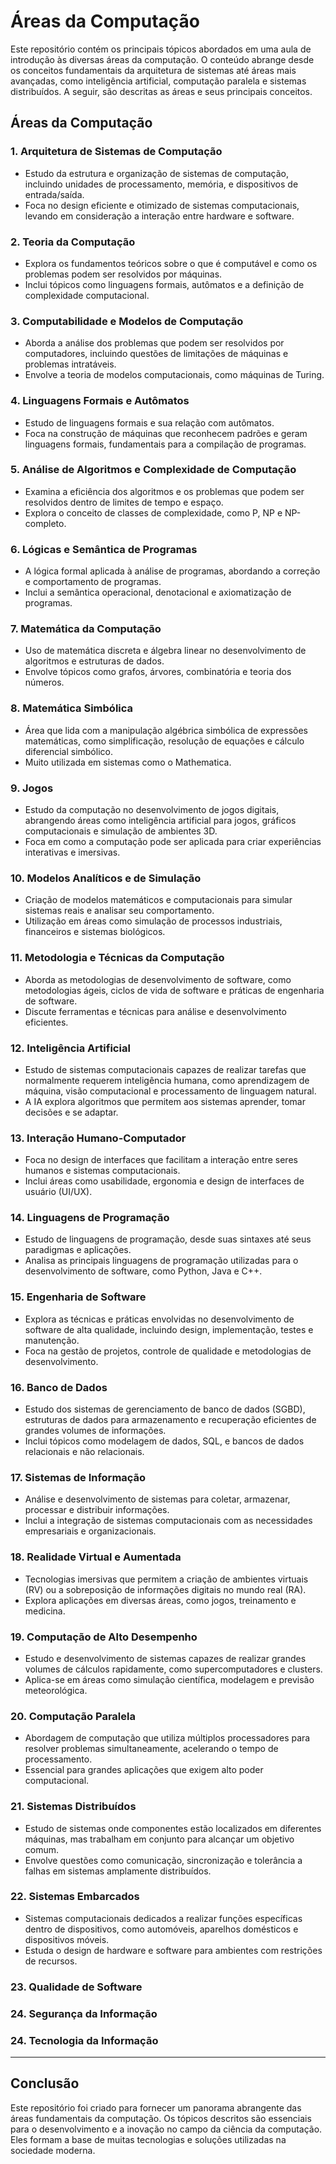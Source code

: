 # Áreas da Computação

Este repositório contém os principais tópicos abordados em uma aula de introdução às diversas áreas da computação. O conteúdo abrange desde os conceitos fundamentais da arquitetura de sistemas até áreas mais avançadas, como inteligência artificial, computação paralela e sistemas distribuídos. A seguir, são descritas as áreas e seus principais conceitos.

## Áreas da Computação

### 1. **Arquitetura de Sistemas de Computação**
   - Estudo da estrutura e organização de sistemas de computação, incluindo unidades de processamento, memória, e dispositivos de entrada/saída.
   - Foca no design eficiente e otimizado de sistemas computacionais, levando em consideração a interação entre hardware e software.

### 2. **Teoria da Computação**
   - Explora os fundamentos teóricos sobre o que é computável e como os problemas podem ser resolvidos por máquinas.
   - Inclui tópicos como linguagens formais, autômatos e a definição de complexidade computacional.

### 3. **Computabilidade e Modelos de Computação**
   - Aborda a análise dos problemas que podem ser resolvidos por computadores, incluindo questões de limitações de máquinas e problemas intratáveis.
   - Envolve a teoria de modelos computacionais, como máquinas de Turing.

### 4. **Linguagens Formais e Autômatos**
   - Estudo de linguagens formais e sua relação com autômatos.
   - Foca na construção de máquinas que reconhecem padrões e geram linguagens formais, fundamentais para a compilação de programas.

### 5. **Análise de Algoritmos e Complexidade de Computação**
   - Examina a eficiência dos algoritmos e os problemas que podem ser resolvidos dentro de limites de tempo e espaço.
   - Explora o conceito de classes de complexidade, como P, NP e NP-completo.

### 6. **Lógicas e Semântica de Programas**
   - A lógica formal aplicada à análise de programas, abordando a correção e comportamento de programas.
   - Inclui a semântica operacional, denotacional e axiomatização de programas.

### 7. **Matemática da Computação**
   - Uso de matemática discreta e álgebra linear no desenvolvimento de algoritmos e estruturas de dados.
   - Envolve tópicos como grafos, árvores, combinatória e teoria dos números.

### 8. **Matemática Simbólica**
   - Área que lida com a manipulação algébrica simbólica de expressões matemáticas, como simplificação, resolução de equações e cálculo diferencial simbólico.
   - Muito utilizada em sistemas como o Mathematica.

### 9. **Jogos**
   - Estudo da computação no desenvolvimento de jogos digitais, abrangendo áreas como inteligência artificial para jogos, gráficos computacionais e simulação de ambientes 3D.
   - Foca em como a computação pode ser aplicada para criar experiências interativas e imersivas.

### 10. **Modelos Analíticos e de Simulação**
   - Criação de modelos matemáticos e computacionais para simular sistemas reais e analisar seu comportamento.
   - Utilização em áreas como simulação de processos industriais, financeiros e sistemas biológicos.

### 11. **Metodologia e Técnicas da Computação**
   - Aborda as metodologias de desenvolvimento de software, como metodologias ágeis, ciclos de vida de software e práticas de engenharia de software.
   - Discute ferramentas e técnicas para análise e desenvolvimento eficientes.

### 12. **Inteligência Artificial**
   - Estudo de sistemas computacionais capazes de realizar tarefas que normalmente requerem inteligência humana, como aprendizagem de máquina, visão computacional e processamento de linguagem natural.
   - A IA explora algoritmos que permitem aos sistemas aprender, tomar decisões e se adaptar.

### 13. **Interação Humano-Computador**
   - Foca no design de interfaces que facilitam a interação entre seres humanos e sistemas computacionais.
   - Inclui áreas como usabilidade, ergonomia e design de interfaces de usuário (UI/UX).

### 14. **Linguagens de Programação**
   - Estudo de linguagens de programação, desde suas sintaxes até seus paradigmas e aplicações.
   - Analisa as principais linguagens de programação utilizadas para o desenvolvimento de software, como Python, Java e C++.

### 15. **Engenharia de Software**
   - Explora as técnicas e práticas envolvidas no desenvolvimento de software de alta qualidade, incluindo design, implementação, testes e manutenção.
   - Foca na gestão de projetos, controle de qualidade e metodologias de desenvolvimento.

### 16. **Banco de Dados**
   - Estudo dos sistemas de gerenciamento de banco de dados (SGBD), estruturas de dados para armazenamento e recuperação eficientes de grandes volumes de informações.
   - Inclui tópicos como modelagem de dados, SQL, e bancos de dados relacionais e não relacionais.

### 17. **Sistemas de Informação**
   - Análise e desenvolvimento de sistemas para coletar, armazenar, processar e distribuir informações.
   - Inclui a integração de sistemas computacionais com as necessidades empresariais e organizacionais.

### 18. **Realidade Virtual e Aumentada**
   - Tecnologias imersivas que permitem a criação de ambientes virtuais (RV) ou a sobreposição de informações digitais no mundo real (RA).
   - Explora aplicações em diversas áreas, como jogos, treinamento e medicina.

### 19. **Computação de Alto Desempenho**
   - Estudo e desenvolvimento de sistemas capazes de realizar grandes volumes de cálculos rapidamente, como supercomputadores e clusters.
   - Aplica-se em áreas como simulação científica, modelagem e previsão meteorológica.

### 20. **Computação Paralela**
   - Abordagem de computação que utiliza múltiplos processadores para resolver problemas simultaneamente, acelerando o tempo de processamento.
   - Essencial para grandes aplicações que exigem alto poder computacional.

### 21. **Sistemas Distribuídos**
   - Estudo de sistemas onde componentes estão localizados em diferentes máquinas, mas trabalham em conjunto para alcançar um objetivo comum.
   - Envolve questões como comunicação, sincronização e tolerância a falhas em sistemas amplamente distribuídos.

### 22. **Sistemas Embarcados**
   - Sistemas computacionais dedicados a realizar funções específicas dentro de dispositivos, como automóveis, aparelhos domésticos e dispositivos móveis.
   - Estuda o design de hardware e software para ambientes com restrições de recursos.
### 23. Qualidade de Software

### 24. Segurança da Informação
### 24. Tecnologia da Informação

---

## Conclusão

Este repositório foi criado para fornecer um panorama abrangente das áreas fundamentais da computação. Os tópicos descritos são essenciais para o desenvolvimento e a inovação no campo da ciência da computação. Eles formam a base de muitas tecnologias e soluções utilizadas na sociedade moderna.

